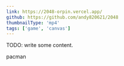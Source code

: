 ```yaml
---
link: https://2048-orpin.vercel.app/
github: https://github.com/andy820621/2048
thumbnailType: 'mp4'
tags: ['game', 'canvas']
---
```


TODO: write some content.

pacman
